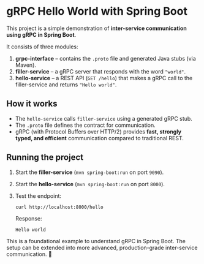 # gRPC Hello World with Spring Boot

This project is a simple demonstration of **inter-service communication using gRPC in Spring Boot**.

It consists of three modules:

1. **grpc-interface** – contains the `.proto` file and generated Java stubs (via Maven).
2. **filler-service** – a gRPC server that responds with the word `"world"`.
3. **hello-service** – a REST API (`GET /hello`) that makes a gRPC call to the filler-service and returns `"Hello world"`.

## How it works

* The `hello-service` calls `filler-service` using a generated gRPC stub.
* The `.proto` file defines the contract for communication.
* gRPC (with Protocol Buffers over HTTP/2) provides **fast, strongly typed, and efficient** communication compared to traditional REST.

## Running the project

1. Start the **filler-service** (`mvn spring-boot:run` on port `9090`).
2. Start the **hello-service** (`mvn spring-boot:run` on port `8000`).
3. Test the endpoint:

   ```bash
   curl http://localhost:8000/hello
   ```

   Response:

   ```
   Hello world
   ```

This is a foundational example to understand gRPC in Spring Boot. The setup can be extended into more advanced, production-grade inter-service communication. 🚀
